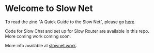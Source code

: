 # Welcome to Slow Net

To read the zine "A Quick Guide to the Slow Net", please go [here](https://slownet.work/zine/).  

Code for Slow Chat and set up for Slow Router are available in this repo. More coming work coming soon.

More info available at [slownet.work](https://slownet.work/). 